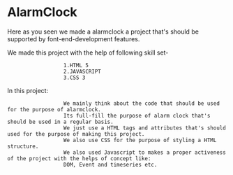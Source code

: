 # AlarmClock

Here as you seen we made a alarmclock a project that's should be supported by font-end-development features.

We made this project with the help of following skill set-

                      1.HTML 5
                      2.JAVASCRIPT
                      3.CSS 3
  
In this project:

                      We mainly think about the code that should be used for the purpose of alarmclock.
                      Its full-fill the purpose of alarm clock that's should be used in a regular basis.
                      We just use a HTML tags and attributes that's should used for the purpose of making this project.
                      We also use CSS for the purpose of styling a HTML structure.
                      We also used Javascript to makes a proper activeness of the project with the helps of concept like:
                      DOM, Event and timeseries etc.




